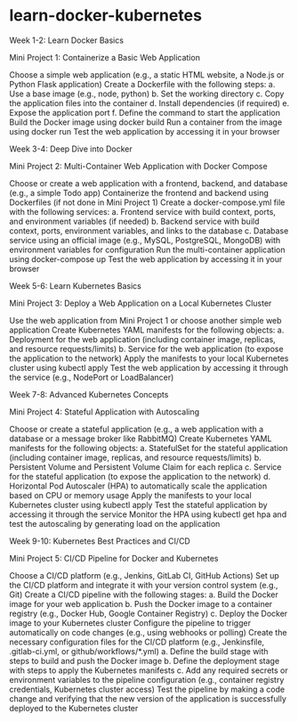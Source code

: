 # learn-docker-kubernetes

Week 1-2: Learn Docker Basics

Mini Project 1: Containerize a Basic Web Application

Choose a simple web application (e.g., a static HTML website, a Node.js or Python Flask application)
Create a Dockerfile with the following steps:
a. Use a base image (e.g., node, python)
b. Set the working directory
c. Copy the application files into the container
d. Install dependencies (if required)
e. Expose the application port
f. Define the command to start the application
Build the Docker image using docker build
Run a container from the image using docker run
Test the web application by accessing it in your browser

Week 3-4: Deep Dive into Docker

Mini Project 2: Multi-Container Web Application with Docker Compose

Choose or create a web application with a frontend, backend, and database (e.g., a simple Todo app)
Containerize the frontend and backend using Dockerfiles (if not done in Mini Project 1)
Create a docker-compose.yml file with the following services:
a. Frontend service with build context, ports, and environment variables (if needed)
b. Backend service with build context, ports, environment variables, and links to the database
c. Database service using an official image (e.g., MySQL, PostgreSQL, MongoDB) with environment variables for configuration
Run the multi-container application using docker-compose up
Test the web application by accessing it in your browser

Week 5-6: Learn Kubernetes Basics

Mini Project 3: Deploy a Web Application on a Local Kubernetes Cluster

Use the web application from Mini Project 1 or choose another simple web application
Create Kubernetes YAML manifests for the following objects:
a. Deployment for the web application (including container image, replicas, and resource requests/limits)
b. Service for the web application (to expose the application to the network)
Apply the manifests to your local Kubernetes cluster using kubectl apply
Test the web application by accessing it through the service (e.g., NodePort or LoadBalancer)

Week 7-8: Advanced Kubernetes Concepts

Mini Project 4: Stateful Application with Autoscaling

Choose or create a stateful application (e.g., a web application with a database or a message broker like RabbitMQ)
Create Kubernetes YAML manifests for the following objects:
a. StatefulSet for the stateful application (including container image, replicas, and resource requests/limits)
b. Persistent Volume and Persistent Volume Claim for each replica
c. Service for the stateful application (to expose the application to the network)
d. Horizontal Pod Autoscaler (HPA) to automatically scale the application based on CPU or memory usage
Apply the manifests to your local Kubernetes cluster using kubectl apply
Test the stateful application by accessing it through the service
Monitor the HPA using kubectl get hpa and test the autoscaling by generating load on the application

Week 9-10: Kubernetes Best Practices and CI/CD

Mini Project 5: CI/CD Pipeline for Docker and Kubernetes

Choose a CI/CD platform (e.g., Jenkins, GitLab CI, GitHub Actions)
Set up the CI/CD platform and integrate it with your version control system (e.g., Git)
Create a CI/CD pipeline with the following stages:
a. Build the Docker image for your web application
b. Push the Docker image to a container registry (e.g., Docker Hub, Google Container Registry)
c. Deploy the Docker image to your Kubernetes cluster
Configure the pipeline to trigger automatically on code changes (e.g., using webhooks or polling)
Create the necessary configuration files for the CI/CD platform (e.g., Jenkinsfile, .gitlab-ci.yml, or github/workflows/*.yml)
a. Define the build stage with steps to build and push the Docker image
b. Define the deployment stage with steps to apply the Kubernetes manifests
c. Add any required secrets or environment variables to the pipeline configuration (e.g., container registry credentials, Kubernetes cluster access)
Test the pipeline by making a code change and verifying that the new version of the application is successfully deployed to the Kubernetes cluster
